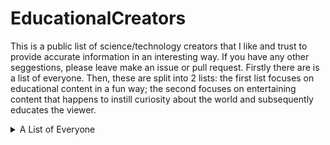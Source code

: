 # EducationalCreators
This is a public list of science/technology creators that I like and trust to provide accurate information in an interesting way. If you have any other seggestions, please leave make an issue or pull request. Firstly there are is a list of everyone. Then, these are split into 2 lists: the first list focuses on educational content in a fun way; the second focuses on entertaining content that happens to instill curiosity about the world and subsequently educates the viewer.

<details>
  <summary>A List of Everyone</summary>
    3Blue1Brown

    Allen Pan

    Andrew Lam

    Answer in Progress

    Be Smart

    Bernadette Banner

    Branch Education

    Caitlin Doughty

    ChromaLock

    Cleo Abram

    colinfurze

    Computerphile

    CrashCourse

    Emergent Garden

    Emily The Engineer

    Explosions&Fire

    Extra History

    hankschannel

    I did a thing

    Integza

    James Bruton

    Jessica Kellgren-Fozard

    JLaservideo

    Kaz Rowe

    Kiara's Workshop

    Kurzgesagt - In a Nutshell

    Kyle Hill

    Lily Alexandre

    Mark Rober

    mattbatwings

    Michael Reeves

    MinuteEarth

    MinuteFood

    minutephysics

    Morley Kert

    Morphocular

    Nicole Rudolph

    NileBlue

    NileRed

    Not David

    Not Just Bikes

    Numberphile

    Overly Sarcastic Productions

    OverSimplified

    PBS Eons

    PBS Space Time

    Planet Wild

    Practical Engineering

    Premodernist

    Sage the Bad Naturalist

    SciShow

    Scishow Psych

    Scott Yu-Jan

    sexplanations

    SmarterEveryDay

    SoFISHtication

    Steve Mould

    styropyro

    The Action Lab

    The Art Assignment

    The Canvas

    The Thought Emporium

    Undecided with Matt Ferrell

    Vercidium

    ### Veritasium

    ### vlogbrothers

    ### William H Baker

    ### William Osman
